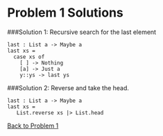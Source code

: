 # Problem 1 Solutions

###Solution 1:
Recursive search for the last element

```
last : List a -> Maybe a
last xs = 
  case xs of
    [ ] -> Nothing
    [a] -> Just a
    y::ys -> last ys
```
###Solution 2:
Reverse and take the head.
```
last : List a -> Maybe a
last xs = 
   List.reverse xs |> List.head
```
[Back to Problem 1](../p/p01.md)